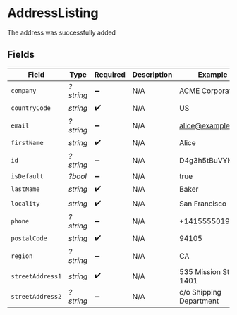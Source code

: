 # AddressListing

The address was successfully added


## Fields

| Field                    | Type                     | Required                 | Description              | Example                  |
| ------------------------ | ------------------------ | ------------------------ | ------------------------ | ------------------------ |
| `company`                | *?string*                | :heavy_minus_sign:       | N/A                      | ACME Corporation         |
| `countryCode`            | *string*                 | :heavy_check_mark:       | N/A                      | US                       |
| `email`                  | *?string*                | :heavy_minus_sign:       | N/A                      | alice@example.com        |
| `firstName`              | *string*                 | :heavy_check_mark:       | N/A                      | Alice                    |
| `id`                     | *?string*                | :heavy_minus_sign:       | N/A                      | D4g3h5tBuVYK9            |
| `isDefault`              | *?bool*                  | :heavy_minus_sign:       | N/A                      | true                     |
| `lastName`               | *string*                 | :heavy_check_mark:       | N/A                      | Baker                    |
| `locality`               | *string*                 | :heavy_check_mark:       | N/A                      | San Francisco            |
| `phone`                  | *?string*                | :heavy_minus_sign:       | N/A                      | +14155550199             |
| `postalCode`             | *string*                 | :heavy_check_mark:       | N/A                      | 94105                    |
| `region`                 | *?string*                | :heavy_minus_sign:       | N/A                      | CA                       |
| `streetAddress1`         | *string*                 | :heavy_check_mark:       | N/A                      | 535 Mission St, Ste 1401 |
| `streetAddress2`         | *?string*                | :heavy_minus_sign:       | N/A                      | c/o Shipping Department  |